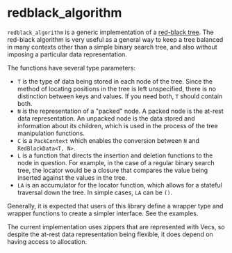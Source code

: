 # redblack\_algorithm

`redblack_algorithm` is a generic implementation of a [red-black
tree](https://en.wikipedia.org/wiki/Red%E2%80%93black_tree).  The red-black
algorithm is very useful as a general way to keep a tree balanced in many
contexts other than a simple binary search tree, and also without imposing a
particular data representation.

The functions have several type parameters:

* `T` is the type of data being stored in each node of the tree. Since the
  method of locating positions in the tree is left unspecified, there is no
  distinction between keys and values. If you need both, `T` should contain
  both.
* `N` is the representation of a "packed" node. A packed node is the at-rest
  data representation. An unpacked node is the data stored and information about
  its children, which is used in the process of the tree manipulation functions.
* `C` is a `PackContext` which enables the conversion between `N` and
  `RedBlackData<T, N>`.
* `L` is a function that directs the insertion and deletion functions to the
  node in question. For example, in the case of a regular binary search tree,
  the locator would be a closure that compares the value being inserted against
  the values in the tree.
* `LA` is an accumulator for the locator function, which allows for a stateful
  traversal down the tree. In simple cases, `LA` can be `()`.

Generally, it is expected that users of this library define a wrapper type and
wrapper functions to create a simpler interface. See the examples.

The current implementation uses zippers that are represented with Vecs, so
despite the at-rest data representation being flexible, it does depend on having
access to allocation.
